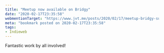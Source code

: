 ```yaml
---
title: "Meetup now available on Bridgy"
date: "2020-02-17T23:35:58"
webmentionTarget: "https://www.jvt.me/posts/2020/02/17/meetup-bridgy-support/"
meta: "bookmark posted on 2020-02-17T23:35:58"
tags:
- Indieweb
---
```

Fantastic work by all involved!
